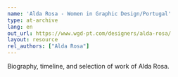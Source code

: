 ```yaml
---
name: 'Alda Rosa - Women in Graphic Design/Portugal'
type: at-archive
lang: en
out_url: https://www.wgd-pt.com/designers/alda-rosa/
layout: resource
rel_authors: ["Alda Rosa"]
---
```

 Biography, timeline, and selection of work of Alda Rosa.
